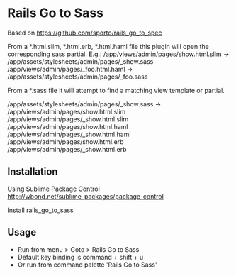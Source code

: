 Rails Go to Sass
================

Based on https://github.com/sporto/rails_go_to_spec

From a *.html.slim, *.html.erb, *.html.haml file this plugin will open the corresponding sass partial. E.g.:
/app/views/admin/pages/show.html.slim -> /app/assets/stylesheets/admin/pages/_show.sass
/app/views/admin/pages/_foo.html.haml -> /app/assets/stylesheets/admin/pages/_foo.sass

From a *.sass file it will attempt to find a matching view template or partial.

/app/assets/stylesheets/admin/pages/_show.sass -> /app/views/admin/pages/show.html.slim
                                                  /app/views/admin/pages/_show.html.slim
                                                  /app/views/admin/pages/show.html.haml
                                                  /app/views/admin/pages/_show.html.haml
                                                  /app/views/admin/pages/show.html.erb
                                                  /app/views/admin/pages/_show.html.erb

Installation
------------

Using Sublime Package Control
http://wbond.net/sublime_packages/package_control

Install rails_go_to_sass

Usage
-----
- Run from menu > Goto > Rails Go to Sass
- Default key binding is command + shift + u
- Or run from command palette 'Rails Go to Sass'

